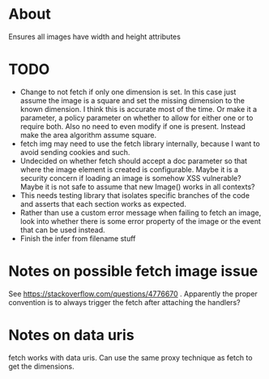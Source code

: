 
# About

Ensures all images have width and height attributes

# TODO

* Change to not fetch if only one dimension is set. In this case just assume the
image is a square and set the missing dimension to the known dimension. I think
this is accurate most of the time. Or make it a parameter, a policy parameter
on whether to allow for either one or to require both. Also no need to even
modify if one is present. Instead make the area algorithm assume square.
* fetch img may need to use the fetch library internally, because
I want to avoid sending cookies and such.
* Undecided on whether fetch should accept a doc parameter so
that where the image element is created is configurable. Maybe it is a security
concern if loading an image is somehow XSS vulnerable? Maybe it is not safe to
assume that new Image() works in all contexts?
* This needs testing library that isolates specific branches of the code and
asserts that each section works as expected.
* Rather than use a custom error message when failing to fetch an image, look
into whether there is some error property of the image or the event that can be
used instead.
* Finish the infer from filename stuff

# Notes on possible fetch image issue

See https://stackoverflow.com/questions/4776670 . Apparently the proper
convention is to always trigger the fetch after attaching the handlers?

# Notes on data uris

fetch works with data uris. Can use the same proxy technique as fetch to
get the dimensions.
